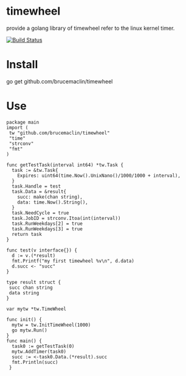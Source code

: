 # timewheel
provide a golang library of timewheel refer to the linux kernel timer.

[![Build Status](https://travis-ci.org/brucemaclin/timewheel.svg?branch=master)](https://travis-ci.org/brucemaclin/timewheel)

# Install
go get github.com/brucemaclin/timewheel

# Use
    package main
    import (
     tw "github.com/brucemaclin/timewheel"
     "time"
     "strconv"
     "fmt"
    )
      
    func getTestTask(interval int64) *tw.Task {
      task := &tw.Task{
        Expires: uint64(time.Now().UnixNano()/1000/1000 + interval),
      }
      task.Handle = test
      task.Data = &result{
        succ: make(chan string),
        data: time.Now().String(),
      }
      task.NeedCycle = true
      task.JobID = strconv.Itoa(int(interval))
      task.RunWeekdays[2] = true
      task.RunWeekdays[3] = true
      return task
    }

    func test(v interface{}) {
      d := v.(*result)
      fmt.Printf("my first timewheel %v\n", d.data)
      d.succ <- "succ"
    }

    type result struct {
     succ chan string
     data string
    }

    var mytw *tw.TimeWheel

    func init() {
      mytw = tw.InitTimeWheel(1000)
      go mytw.Run()
    }
    func main() {
      task0 := getTestTask(0)
      mytw.AddTimer(task0)
      succ := <-task0.Data.(*result).succ
      fmt.Println(succ)
     }

